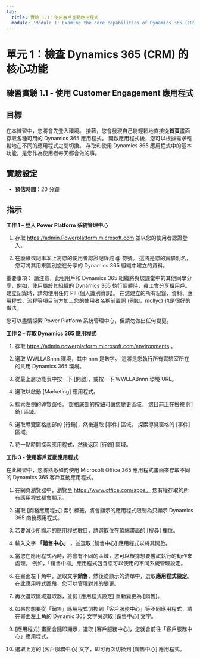```yaml
---
lab:
  title: 實驗 1.1：使用客戶互動應用程式
  module: 'Module 1: Examine the core capabilities of Dynamics 365 (CRM)'
---
```


<a name="module-1-examine-the-core-capabilities-of-dynamics-365-crm"></a>單元 1：檢查 Dynamics 365 (CRM) 的核心功能
========================

## <a name="practice-lab-11---work-with-customer-engagement-apps"></a>練習實驗 1.1 - 使用 Customer Engagement 應用程式 

## <a name="objectives"></a>目標

在本練習中，您將會先登入環境。 接著，您會發現自己能輕鬆地直接從**首頁**畫面存取各種可用的 Dynamics 365 應用程式。 開啟應用程式後，您可以根據需求輕鬆地在不同的應用程式之間切換。 存取和使用 Dynamics 365 應用程式中的基本功能，是您作為使用者每天都會做的事。


## <a name="lab-setup"></a>實驗設定

  - **預估時間**：20 分鐘

## <a name="instructions"></a>指示

**工作 1 – 登入 Power Platform 系統管理中心**

1. 存取 https://admin.Powerplatform.microsoft.com 並以您的使用者認證登入。

2. 在廢紙或記事本上將您的使用者認證記錄成 @ 符號。 這將是您的實驗別名，您可將其用來區別您在分享的 Dynamics 365 組織中建立的資料。

重要事項： 請注意，此租用戶和 Dynamics 365 組織將與您課堂中的其他同學分享，例如，使用屬於其組織的 Dynamics 365 執行個體時，員工會分享租用戶。 建立記錄時，請勿使用任何 PII (個人識別資訊)。 在您建立的所有記錄、資料、應用程式、流程等項目前方加上您的使用者名稱前置詞 (例如，mollyc) 也是很好的做法。

您可以盡情探索 Power Platform 系統管理中心，但請勿做出任何變更。

**工作 2 – 存取 Dynamics 365 應用程式**

1. 存取 https://admin.powerplatform.microsoft.com/environments 。

2. 選取 WWLLABnnn 環境，其中 nnn 是數字。 這將是您執行所有實驗室所在的共用 Dynamics 365 環境。

3. 從最上層功能表中按一下 [開啟]，或按一下 WWLLABnnn 環境 URL。

4. 選取以啟動 [Marketing] 應用程式。

5. 探索左側的導覽窗格。 窗格底部的按鈕可讓您變更區域。 您目前正在檢視 [行銷] 區域。

6. 選取導覽窗格底部的 [行銷]，然後選取 [事件] 區域。 探索導覽窗格的 [事件] 區域。

7. 花一點時間探索應用程式，然後返回 [行銷] 區域。

**工作 3 - 使用客戶互動應用程式**

在此練習中，您將熟悉如何使用 Microsoft Office 365 應用程式畫面來存取不同的 Dynamics 365 客戶互動應用程式。

1.  在網頁瀏覽器中，瀏覽至 https://www.office.com/apps。 您有權存取的所有應用程式都會顯示。   

2.  選取 [商務應用程式] 索引標籤，將會顯示的應用程式限制為只顯示 Dynamics 365 商務應用程式。   

3.  若要減少所顯示的應用程式數目，請選取位在頂端畫面的 [搜尋] 欄位。 
 
4.  輸入文字 **「銷售中心」** ，並選取 [銷售中心] 應用程式以將其開啟。   

5. 當您在應用程式內時，將會有不同的區域，您可以根據想要嘗試執行的動作來處理。 例如，「銷售中樞」應用程式包含您可以使用的不同系統管理設定。 

6. 在畫面左下角中，選取文字**銷售**，然後從顯示的清單中，選取**應用程式設定**。  在此應用程式區段，您可以管理對其的變更。  

7. 再次選取區域選取器，並從 [應用程式設定] 重新變更為 [銷售]。

8. 如果您想要從「銷售」應用程式切換到「客戶服務中心」等不同應用程式，請在畫面左上角的 Dynamic 365 文字旁選取 [銷售中心] 文字。 

9. [應用程式] 畫面會隨即顯示，選取 [客戶服務中心]，您就會前往「客戶服務中心」應用程式。 

10. 選取上方的 [客戶服務中心] 文字，即可再次切換到 [銷售中心] 應用程式。 
